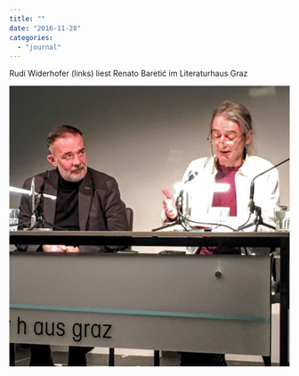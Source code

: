 ```yaml
---
title: ""
date: "2016-11-28"
categories: 
  - "journal"
---
```


Rudi Widerhofer (links) liest Renato Baretić im Literaturhaus Graz

![](images/919e0dd7a0.jpg)
